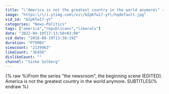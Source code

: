 ```yaml
---
title: "\"America is not the greatest country in the world anymore\" - The Newsroom 2012 - SUBTITLES"
image: "https:\/\/i.ytimg.com\/vi\/bIpKfw17-yY\/hqdefault.jpg"
vid_id: "bIpKfw17-yY"
categories: "News-Politics"
tags: ["america","republicans","liberals"]
date: "2022-04-19T17:13:50+03:00"
vid_date: "2018-08-19T13:38:19Z"
duration: "PT5M8S"
viewcount: "2139963"
likeCount: "36450"
dislikeCount: ""
channel: "Sicke Solberg"
---
```

{% raw %}From the series &quot;the newsroom&quot;, the beginning scene (EDITED). America is not the greatest country in the world anymore. SUBTITLES{% endraw %}
